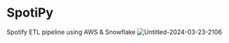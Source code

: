 # SpotiPy
Spotify ETL pipeline using AWS &amp; Snowflake
![Untitled-2024-03-23-2106](https://github.com/user-attachments/assets/2b1f09e9-15f3-4e29-a078-e656cd6f5ecd)

